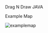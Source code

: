 Drag N Draw JAVA

Example Map

![examplemap](https://github.com/wawa1474/Drag-N-Draw-Java/blob/master/Example.png)
